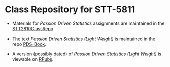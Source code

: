 # Class Repository for STT-5811

* Materials for *Passion Driven Statistics* assignments are maintained in the [STT2810ClassRepo](https://github.com/STAT-ATA-ASU/STT2810ClassRepo).

* The text *Passion Driven Statistics (Light Weight)* is maintained in the repo [PDS-Book](https://github.com/alanarnholt/PDS-Book).

* A version (possibly dated) of *Passion Driven Statistics (Light Weight)* is viewable on [RPubs](https://rpubs.com/arnholt/97944).
